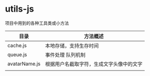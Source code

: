 # utils-js
项目中用到的各种工具类或小方法



| 目录          | 方法概述                         |
| ------------- | -------------------------------- |
| cache.js      | 本地存储，支持生存时间           |
| queue.js      | 事件处理  队列机制               |
| avatarName.js | 根据用户名截取字符，生成文字头像中的文字 |
|               |                                  |
